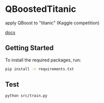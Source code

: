# QBoostedTitanic
apply QBoost to "titanic" (Kaggle competition)

[docs](https://zenn.dev/shun0425/articles/cc2fb66d877bde)

## Getting Started

To install the required packages, run:

```sh
pip install -r requirements.txt
```

## Test
```sh
python src/train.py
```